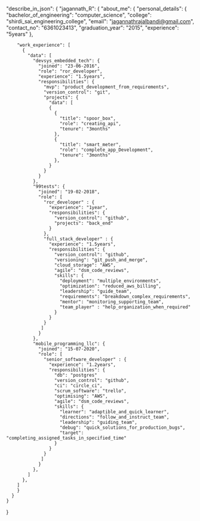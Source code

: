 "describe_in_json":  {
    "jagannath_R": {
      "about_me": {
        "personal_details": {
          "bachelor_of_engineering": "computer_science",
          "college": "shirdi_sai_engineering_college",
          "email": "jagannathrajalbandi@gmail.com",
          "contact_no": "6361023413",
          "graduation_year": "2015",
          "experience": "5years"
        },

        "work_experience": [
          {
            "data": [
              "devsys_embedded_tech": {
                "joined": "23-06-2016",
                "role": "ror_developer",
                "experience": "1.5years",
                "responsibilities": {
                  "mvp": "product_development_from_requirements",
                  "version_control": "git",
                  "projects": {
                    "data": [
                    {
                      {
                        "title": "spoor_box",
                        "role": "creating_api",
                        "tenure": "3months"
                      },
                      {
                        "title": "smart_meter",
                        "role": "complete_app_Development",
                        "tenure": "3months"
                      },
                    }
                  }
                }
              },
              "99tests": {
                "joined": "19-02-2018",
                "role": [
                  "ror_developer" : {
                    "experience": "1year",
                    "responsibilities": {
                      "version_control": "github",
                      "projects": "back_end"
                    }
                  },
                  "full_stack_developer" : {
                    "experience": "1.5years",
                    "responsibilities": {
                      "version_control": "github",                      
                      "versioning": "git_push_and_merge",
                      "cloud_storage": "AWS",
                      "agile": "dsm_code_reviews",
                      "skills": {
                        "deployment": "multiple_environments",
                        "optimization": "reduced_aws_billing",
                        "leadership": "guide_team",
                        "requirements": "breakdown_complex_requirements",
                        "mentor": "monitoring_supporting_team",
                        "team_player" : "help_organization_when_required"
                      }
                    }
                  }
                 ]
                }
              },
              "mobile_programming_llc": {
                "joined": "15-07-2020",
                "role": [
                  "senior_software_developer" : {
                    "experience": "1.2years",
                    "responsibilities": {
                      "db": "postgres"
                      "version_control": "github",
                      "ci": "circle_ci",
                      "scrum_software": "trello",
                      "optimising": "AWS",
                      "agile": "dsm_code_reviews",
                      "skills": {
                        "learner": "adaptible_and_quick_learner",
                        "directions": "follow_and_instruct_team",
                        "leadership": "guiding_team",
                        "debug": "quick_solutions_for_production_bugs",
                        "target": "completing_assigned_tasks_in_specified_time"
                      }
                    }
                  }
                 ]
                }
              },
            ]
          },
        ]
        }
      }
    }
  }